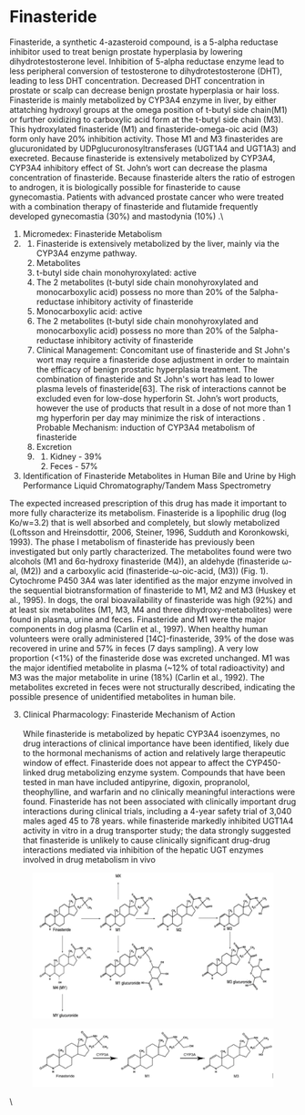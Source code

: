 # Finasteride

&#x20;    Finasteride, a synthetic 4-azasteroid compound, is a 5-alpha reductase inhibitor used to treat benign prostate hyperplasia by lowering dihydrotestosterone level. Inhibition of 5-alpha reductase enzyme lead to less peripheral conversion of testosterone to dihydrotestosterone (DHT), leading to less DHT concentration. Decreased DHT concentration in prostate or scalp can decrease benign prostate hyperplasia or hair loss. Finasteride is mainly metabolized by CYP3A4 enzyme in liver, by either attatching hydroxyl groups at the omega position of t-butyl side chain(M1) or further oxidizing to carboxylic acid form at the t-butyl side chain (M3). This hydroxylated finasteride (M1) and finasteride-omega-oic acid (M3) form only have 20% inhibition activity. Those M1 and M3 finasterides are glucuronidated by UDPglucuronosyltransferases (UGT1A4 and UGT1A3) and execreted. Because finasteride is extensively metabolized by CYP3A4, CYP3A4 inhibitory effect of St. John’s wort can decrease the plasma concentration of finasteride. Because finasteride alters the ratio of estrogen to androgen, it is biologically possible for finasteride to cause gynecomastia. Patients with advanced prostate cancer who were treated with a combination therapy of finasteride and flutamide frequently developed gynecomastia (30%) and mastodynia (10%) .\


1. Micromedex: Finasteride Metabolism
2.
   1. Finasteride is extensively metabolized by the liver, mainly via the CYP3A4 enzyme pathway.
   2. Metabolites
   3. t-butyl side chain monohyroxylated: active
   4. The 2 metabolites (t-butyl side chain monohyroxylated and monocarboxylic acid) possess no more than 20% of the 5alpha-reductase inhibitory activity of finasteride
   5. Monocarboxylic acid: active&#x20;
   6. The 2 metabolites (t-butyl side chain monohyroxylated and monocarboxylic acid) possess no more than 20% of the 5alpha-reductase inhibitory activity of finasteride
   7. Clinical Management: Concomitant use of finasteride and St John's wort may require a finasteride dose adjustment in order to maintain the efficacy of benign prostatic hyperplasia treatment. The combination of finasteride and St John's wort has lead to lower plasma levels of finasteride\[63]. The risk of interactions cannot be excluded even for low-dose hyperforin St. John’s wort products, however the use of products that result in a dose of not more than 1 mg hyperforin per day may minimize the risk of interactions . Probable Mechanism: induction of CYP3A4 metabolism of finasteride
   8. Excretion
   9.
      1. Kidney - 39%
      2. Feces -  57%&#x20;
3. Identification of Finasteride Metabolites in Human Bile and Urine by High Performance Liquid Chromatography/Tandem Mass Spectrometry&#x20;

The expected increased prescription of this drug has made it important to more fully characterize its metabolism. Finasteride is a lipophilic drug (log Ko/w=3.2) that is well absorbed and completely, but slowly metabolized (Loftsson and Hreinsdottir, 2006, Steiner, 1996, Sudduth and Koronkowski, 1993). The phase I metabolism of finasteride has previously been investigated but only partly characterized. The metabolites found were two alcohols (M1 and 6α-hydroxy finasteride (M4)), an aldehyde (finasteride ω-al, (M2)) and a carboxylic acid (finasteride-ω-oic-acid, (M3)) (Fig. 1). Cytochrome P450 3A4 was later identified as the major enzyme involved in the sequential biotransformation of finasteride to M1, M2 and M3 (Huskey et al., 1995). In dogs, the oral bioavailability of finasteride was high (92%) and at least six metabolites (M1, M3, M4 and three dihydroxy-metabolites) were found in plasma, urine and feces. Finasteride and M1 were the major components in dog plasma (Carlin et al., 1997). When healthy human volunteers were orally administered \[14C]-finasteride, 39% of the dose was recovered in urine and 57% in feces (7 days sampling). A very low proportion (<1%) of the finasteride dose was excreted unchanged. M1 was the major identified metabolite in plasma (\~12% of total radioactivity) and M3 was the major metabolite in urine (18%) (Carlin et al., 1992). The metabolites excreted in feces were not structurally described, indicating the possible presence of unidentified metabolites in human bile.

3. Clinical Pharmacology: Finasteride Mechanism of Action\
   \
   While finasteride is metabolized by hepatic CYP3A4 isoenzymes, no drug interactions of clinical importance have been identified, likely due to the hormonal mechanisms of action and relatively large therapeutic window of effect. Finasteride does not appear to affect the CYP450-linked drug metabolizing enzyme system. Compounds that have been tested in man have included antipyrine, digoxin, propranolol, theophylline, and warfarin and no clinically meaningful interactions were found. Finasteride has not been associated with clinically important drug interactions during clinical trials, including a 4-year safety trial of 3,040 males aged 45 to 78 years. while finasteride markedly inhibited UGT1A4 activity in vitro in a drug transporter study; the data strongly suggested that finasteride is unlikely to cause clinically significant drug-drug interactions mediated via inhibition of the hepatic UGT enzymes involved in drug metabolism in vivo

<figure><img src="../.gitbook/assets/Screen Shot 2023-08-24 at 12.46.59 AM.png" alt=""><figcaption></figcaption></figure>

<figure><img src="../.gitbook/assets/Screen Shot 2023-08-24 at 12.47.32 AM.png" alt=""><figcaption></figcaption></figure>

\
